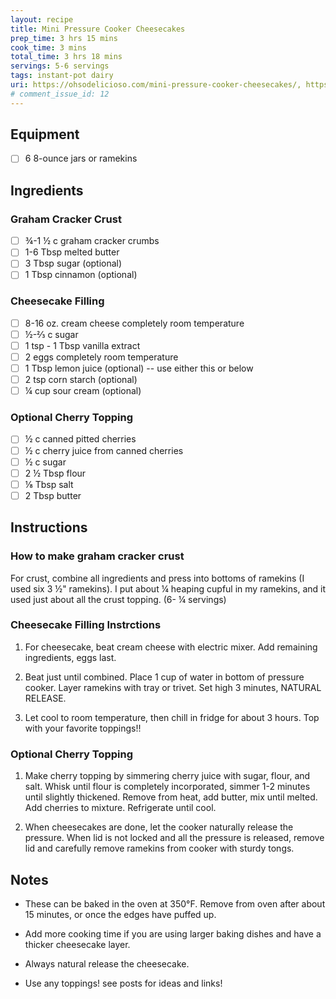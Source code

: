 ```yaml
---
layout: recipe
title: Mini Pressure Cooker Cheesecakes
prep_time: 3 hrs 15 mins
cook_time: 3 mins
total_time: 3 hrs 18 mins
servings: 5-6 servings
tags: instant-pot dairy
uri: https://ohsodelicioso.com/mini-pressure-cooker-cheesecakes/, https://www.dadcooksdinner.com/instant-pot-mini-cheesecakes/
# comment_issue_id: 12
---
```

## Equipment
- [ ] 6 8-ounce jars or ramekins

## Ingredients
### Graham Cracker Crust
- [ ] ¾-1 ½ c graham cracker crumbs
- [ ] 1-6 Tbsp melted butter
- [ ] 3 Tbsp sugar (optional)
- [ ] 1 Tbsp cinnamon (optional)
### Cheesecake Filling
- [ ] 8-16 oz. cream cheese completely room temperature
- [ ] ½-⅔ c sugar
- [ ] 1 tsp - 1 Tbsp vanilla extract
- [ ] 2 eggs completely room temperature
- [ ] 1 Tbsp lemon juice (optional) -- use either this or below
- [ ] 2 tsp corn starch (optional)
- [ ] ¼ cup sour cream (optional)
### Optional Cherry Topping
- [ ] ½ c canned pitted cherries
- [ ] ½ c cherry juice from canned cherries
- [ ] ½ c sugar
- [ ] 2 ½ Tbsp flour
- [ ] ⅛ Tbsp salt
- [ ] 2 Tbsp butter

## Instructions
### How to make graham cracker crust
For crust, combine all ingredients and press into bottoms of ramekins (I used six 3 ½" ramekins). I put about ¼ heaping cupful in my ramekins, and it used just about all the crust topping. (6- ¼ servings)

### Cheesecake Filling Instrctions
1. For cheesecake, beat cream cheese with electric mixer. Add remaining ingredients, eggs last.

2. Beat just until combined. Place 1 cup of water in bottom of pressure cooker. Layer ramekins with tray or trivet. Set high 3 minutes, NATURAL RELEASE.

3. Let cool to room temperature, then chill in fridge for about 3 hours. Top with your favorite toppings!!

### Optional Cherry Topping
1. Make cherry topping by simmering cherry juice with sugar, flour, and salt. Whisk until flour is completely incorporated, simmer 1-2 minutes until slightly thickened. Remove from heat, add butter, mix until melted. Add cherries to mixture. Refrigerate until cool.

2. When cheesecakes are done, let the cooker naturally release the pressure. When lid is not locked and all the pressure is released, remove lid and carefully remove ramekins from cooker with sturdy tongs.

## Notes
- These can be baked in the oven at 350&deg;F. Remove from oven after about 15 minutes, or once the edges have puffed up.

- Add more cooking time if you are using larger baking dishes and have a thicker cheesecake layer.

- Always natural release the cheesecake.

- Use any toppings! see posts for ideas and links!